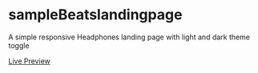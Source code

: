 # sampleBeatslandingpage
A simple responsive Headphones landing page with light and dark theme toggle


[Live Preview](https://bagna-beats-landing-page-clone.netlify.app/)
